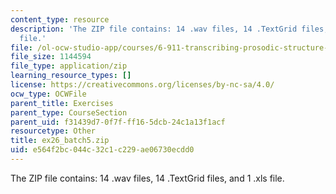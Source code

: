```yaml
---
content_type: resource
description: 'The ZIP file contains: 14 .wav files, 14 .TextGrid files, and 1 .xls
  file.'
file: /ol-ocw-studio-app/courses/6-911-transcribing-prosodic-structure-of-spoken-utterances-with-tobi-january-iap-2006/e564f2bc044c32c1c229ae06730ecdd0_ex26_batch5.zip
file_size: 1144594
file_type: application/zip
learning_resource_types: []
license: https://creativecommons.org/licenses/by-nc-sa/4.0/
ocw_type: OCWFile
parent_title: Exercises
parent_type: CourseSection
parent_uid: f31439d7-0f7f-ff16-5dcb-24c1a13f1acf
resourcetype: Other
title: ex26_batch5.zip
uid: e564f2bc-044c-32c1-c229-ae06730ecdd0
---
```

The ZIP file contains: 14 .wav files, 14 .TextGrid files, and 1 .xls file.